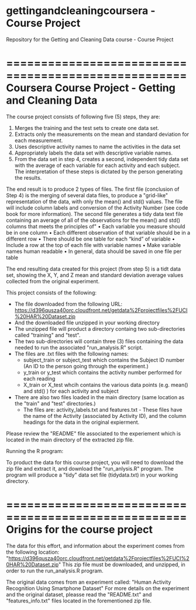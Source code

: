 # gettingandcleaningcoursera - Course Project
Repository for the Getting and Cleaning Data course - Course Project

====================================================
Coursera Course Project - Getting and Cleaning Data
====================================================
The course project consists of following five (5) steps, they are:
  1. Merges the training and the test sets to create one data set.
  2. Extracts only the measurements on the mean and standard deviation for each measurement. 
  3. Uses descriptive activity names to name the activities in the data set
  4. Appropriately labels the data set with descriptive variable names. 
  5. From the data set in step 4, creates a second, independent tidy data set with the average of each variable for each activity and each subject.
The interpretation of these steps is dictated by the person generating the results.

The end result is to produce 2 types of files.  The first file (conclusion of Step 4) is the merging of several data files, to produce a "grid-like" representation of the data, with only the mean() and std() values. The file will include column labels and conversion of the Activity Number (see code book for more information). The second file generates a tidy data text file containing an average of all of the observations for the mean() and std() columns that meets the principles of"
  •	Each variable you measure should be in one column
  •	Each different observation of that variable should be in a different row
  •	There should be one table for each “kind” of variable
  •	Include a row at the top of each file with variable names
  •	Make variable names human readable
  •	In general, data should be saved in one file per table

The end resulting data created for this project (from step 5) is a tidt data set, showing the X, Y, and Z  mean and standard deviation average values collected from the original experiment.

This project consists of the following:
 - The file downloaded from the following URL: https://d396qusza40orc.cloudfront.net/getdata%2Fprojectfiles%2FUCI%20HAR%20Dataset.zip 
 - And the downloaded file unzipped in your working directory
 - The unzipped file will product a directory containg two sub-directories called "training" and "test".
 - The two sub-directories will contain three (3) files containing the data needed to run the associated "run_analysis.R" script.
 - The files are .txt files with the following names:
    - subject_train or subject_test which contains the Subject ID number (An ID to the person going through the experiment.)
    - y_train or y_test which contains the activity number performed for each reading
    - X_train or X_test whcih contains the various data points (e.g. mean() and std() ) for each activity and subject
 - There are also two files loaded in the main directory (same location as the "train" and "test" directories.)
    - The files are: activity_labels.txt and features.txt - These files have the name of the Activity (associated by Activity ID), and the column headings for the data in the original expierment.

Please review the "README" file associated to the experiement which is located in the main directory of the extracted zip file.

Running the R program:

To product the data for this course project, you will need to download the zip file and extract it, and download the "run_anlysis.R" program.
The program will produce a "tidy" data set file (tidydata.txt) in your working directory.

====================================================
Origins for the course project
====================================================
The data for this effort, and information about the experiment comes from the following location:
"https://d396qusza40orc.cloudfront.net/getdata%2Fprojectfiles%2FUCI%20HAR%20Dataset.zip"
This zip file must be downloaded, and unzipped, in order to run the run_analysis.R program.

The original data comes from an experiment called: "Human Activity Recognition Using Smartphone Dataset"
For more details on the experiment and the original dataset, pleasse read the "README.txt" and "features_info.txt" files located in the forementioned zip file. 
  
